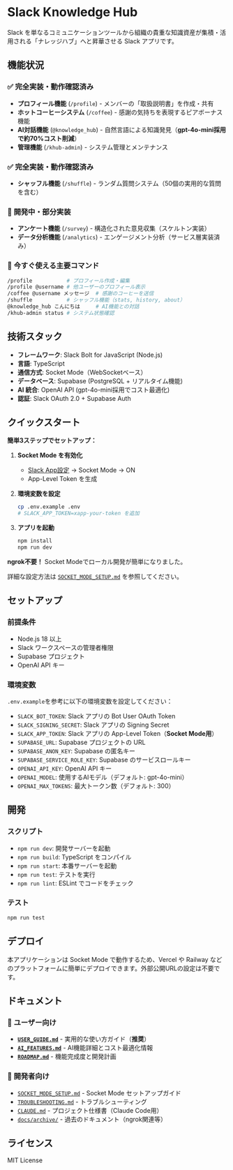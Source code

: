 # Slack Knowledge Hub

Slack を単なるコミュニケーションツールから組織の貴重な知識資産が集積・活用される「ナレッジハブ」へと昇華させる Slack アプリです。

## 機能状況

### ✅ **完全実装・動作確認済み**

- **プロフィール機能** (`/profile`) - メンバーの「取扱説明書」を作成・共有
- **ホットコーヒーシステム** (`/coffee`) - 感謝の気持ちを表現するピアボーナス機能
- **AI対話機能** (`@knowledge_hub`) - 自然言語による知識発見（**gpt-4o-mini採用で約70%コスト削減**）
- **管理機能** (`/khub-admin`) - システム管理とメンテナンス

### ✅ **完全実装・動作確認済み**

- **シャッフル機能** (`/shuffle`) - ランダム質問システム（50個の実用的な質問を含む）

### 🚧 **開発中・部分実装**

- **アンケート機能** (`/survey`) - 構造化された意見収集（スケルトン実装）
- **データ分析機能** (`/analytics`) - エンゲージメント分析（サービス層実装済み）

### 🎯 **今すぐ使える主要コマンド**

```bash
/profile           # プロフィール作成・編集
/profile @username # 他ユーザーのプロフィール表示
/coffee @username メッセージ  # 感謝のコーヒーを送信
/shuffle           # シャッフル機能（stats, history, about）
@knowledge_hub こんにちは     # AI機能との対話
/khub-admin status # システム状態確認
```

## 技術スタック

- **フレームワーク**: Slack Bolt for JavaScript (Node.js)
- **言語**: TypeScript
- **通信方式**: Socket Mode（WebSocketベース）
- **データベース**: Supabase (PostgreSQL + リアルタイム機能)
- **AI 統合**: OpenAI API (gpt-4o-mini採用でコスト最適化)
- **認証**: Slack OAuth 2.0 + Supabase Auth

## クイックスタート

**簡単3ステップでセットアップ：**

1. **Socket Mode を有効化**
   - [Slack App設定](https://api.slack.com/apps) → Socket Mode → ON
   - App-Level Token を生成

2. **環境変数を設定**
   ```bash
   cp .env.example .env
   # SLACK_APP_TOKEN=xapp-your-token を追加
   ```

3. **アプリを起動**
   ```bash
   npm install
   npm run dev
   ```

**ngrok不要！** Socket Modeでローカル開発が簡単になりました。

詳細な設定方法は [`SOCKET_MODE_SETUP.md`](SOCKET_MODE_SETUP.md) を参照してください。

## セットアップ

### 前提条件

- Node.js 18 以上
- Slack ワークスペースの管理者権限
- Supabase プロジェクト
- OpenAI API キー

### 環境変数

`.env.example`を参考に以下の環境変数を設定してください：

- `SLACK_BOT_TOKEN`: Slack アプリの Bot User OAuth Token
- `SLACK_SIGNING_SECRET`: Slack アプリの Signing Secret
- `SLACK_APP_TOKEN`: Slack アプリの App-Level Token（**Socket Mode用**）
- `SUPABASE_URL`: Supabase プロジェクトの URL
- `SUPABASE_ANON_KEY`: Supabase の匿名キー
- `SUPABASE_SERVICE_ROLE_KEY`: Supabase のサービスロールキー
- `OPENAI_API_KEY`: OpenAI API キー
- `OPENAI_MODEL`: 使用するAIモデル（デフォルト: gpt-4o-mini）
- `OPENAI_MAX_TOKENS`: 最大トークン数（デフォルト: 300）

## 開発

### スクリプト

- `npm run dev`: 開発サーバーを起動
- `npm run build`: TypeScript をコンパイル
- `npm run start`: 本番サーバーを起動
- `npm run test`: テストを実行
- `npm run lint`: ESLint でコードをチェック

### テスト

```bash
npm run test
```

## デプロイ

本アプリケーションは Socket Mode で動作するため、Vercel や Railway などのプラットフォームに簡単にデプロイできます。外部公開URLの設定は不要です。

## ドキュメント

### 📖 **ユーザー向け**
- **[`USER_GUIDE.md`](USER_GUIDE.md)** - 実用的な使い方ガイド（**推奨**）
- **[`AI_FEATURES.md`](AI_FEATURES.md)** - AI機能詳細とコスト最適化情報
- **[`ROADMAP.md`](ROADMAP.md)** - 機能完成度と開発計画

### 🔧 **開発者向け**
- [`SOCKET_MODE_SETUP.md`](SOCKET_MODE_SETUP.md) - Socket Mode セットアップガイド
- [`TROUBLESHOOTING.md`](TROUBLESHOOTING.md) - トラブルシューティング
- [`CLAUDE.md`](CLAUDE.md) - プロジェクト仕様書（Claude Code用）
- [`docs/archive/`](docs/archive/) - 過去のドキュメント（ngrok関連等）

## ライセンス

MIT License
